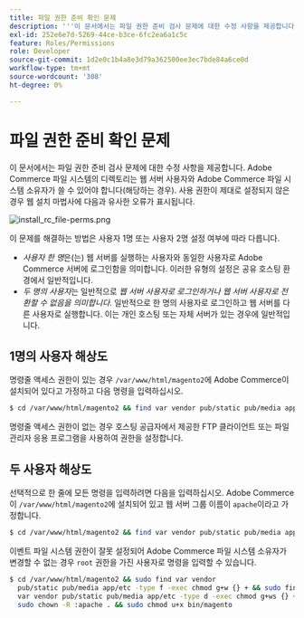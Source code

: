 ```yaml
---
title: 파일 권한 준비 확인 문제
description: '''이 문서에서는 파일 권한 준비 검사 문제에 대한 수정 사항을 제공합니다. Adobe Commerce 파일 시스템의 디렉토리는 웹 서버 사용자와 Adobe Commerce 파일 시스템 소유자가 쓸 수 있어야 합니다(해당하는 경우). 사용 권한이 제대로 설정되지 않은 경우 웹 설치 마법사에 다음과 유사한 오류가 표시됩니다.'
exl-id: 252e6e7d-5269-44ce-b3ce-6fc2ea6a1c5c
feature: Roles/Permissions
role: Developer
source-git-commit: 1d2e0c1b4a8e3d79a362500ee3ec7bde84a6ce0d
workflow-type: tm+mt
source-wordcount: '308'
ht-degree: 0%

---
```


# 파일 권한 준비 확인 문제

이 문서에서는 파일 권한 준비 검사 문제에 대한 수정 사항을 제공합니다. Adobe Commerce 파일 시스템의 디렉토리는 웹 서버 사용자와 Adobe Commerce 파일 시스템 소유자가 쓸 수 있어야 합니다(해당하는 경우). 사용 권한이 제대로 설정되지 않은 경우 웹 설치 마법사에 다음과 유사한 오류가 표시됩니다.

![install_rc_file-perms.png](assets/install_rc_file-perms.png)

이 문제를 해결하는 방법은 사용자 1명 또는 사용자 2명 설정 여부에 따라 다릅니다.

* *사용자 한 명*&#x200B;은(는) 웹 서버를 실행하는 사용자와 동일한 사용자로 Adobe Commerce 서버에 로그인함을 의미합니다. 이러한 유형의 설정은 공유 호스팅 환경에서 일반적입니다.
* *두 명의 사용자*&#x200B;는 일반적으로 *웹 서버 사용자로 로그인하거나 웹 서버 사용자로 전환할 수 없음을 의미합니다*. 일반적으로 한 명의 사용자로 로그인하고 웹 서버를 다른 사용자로 실행합니다. 이는 개인 호스팅 또는 자체 서버가 있는 경우에 일반적입니다.

## 1명의 사용자 해상도

명령줄 액세스 권한이 있는 경우 `/var/www/html/magento2`에 Adobe Commerce이 설치되어 있다고 가정하고 다음 명령을 입력하십시오.

```bash
$ cd /var/www/html/magento2 && find var vendor pub/static pub/media app/etc -type f -exec chmod g+w {} + && find var vendor pub/static pub/media app/etc -type d -exec chmod g+w {} + && chmod u+x bin/magento
```

명령줄 액세스 권한이 없는 경우 호스팅 공급자에서 제공한 FTP 클라이언트 또는 파일 관리자 응용 프로그램을 사용하여 권한을 설정합니다.

## 두 사용자 해상도

선택적으로 한 줄에 모든 명령을 입력하려면 다음을 입력하십시오. Adobe Commerce이 `/var/www/html/magento2`에 설치되어 있고 웹 서버 그룹 이름이 `apache`이라고 가정합니다.

```bash
$ cd /var/www/html/magento2 && find var vendor pub/static pub/media app/etc -type f -exec chmod g+w {} + && find var vendor pub/static pub/media app/etc -type d -exec chmod g+ws {} + && chown -R :apache . && chmod u+x bin/magento
```

이벤트 파일 시스템 권한이 잘못 설정되어 Adobe Commerce 파일 시스템 소유자가 변경할 수 없는 경우 `root` 권한을 가진 사용자로 명령을 입력할 수 있습니다.

```bash
$ cd /var/www/html/magento2 && sudo find var vendor
  pub/static pub/media app/etc -type f -exec chmod g+w {} + && sudo find
  var vendor pub/static pub/media app/etc -type d -exec chmod g+ws {} + &&
  sudo chown -R :apache . && sudo chmod u+x bin/magento
```
